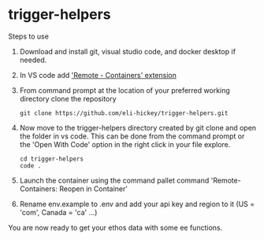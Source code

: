 # trigger-helpers

Steps to use

1. Download and install git, visual studio code, and docker desktop if needed.

2. In VS code add ['Remote - Containers' extension](https://marketplace.visualstudio.com/items?itemName=ms-vscode-remote.remote-containers)

3. From command prompt at the location of your preferred working directory clone the repository

   ```
   git clone https://github.com/eli-hickey/trigger-helpers.git
   ```

4. Now move to the trigger-helpers directory created by git clone and open the folder in vs code.  This can be done from the command prompt or the 'Open With Code' option in the right click in your file explore.

   ```
   cd trigger-helpers
   code .
   ```

5. Launch the container using the command pallet command 'Remote-Containers: Reopen in Container'

6. Rename env.example to .env and add your api key and region to it (US  = 'com', Canada = 'ca' ...)



You are now ready to get your ethos data with some ee functions.